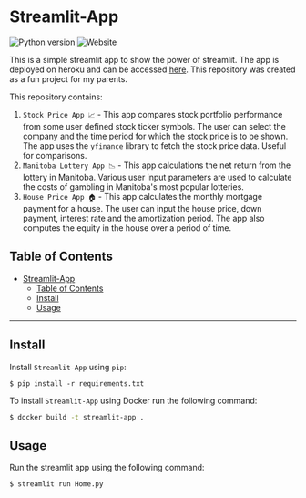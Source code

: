 
# Streamlit-App

<a target="new"><img border=0 src="https://img.shields.io/badge/Python-3.9+-blue.svg?style=flat" alt="Python version"></a>
<a target="new"><img border=0 src="https://img.shields.io/website?down_color=red&down_message=offline&up_color=green&up_message=online&url=https%3A%2F%2Fkenneth-app.herokuapp.com%2F" alt="Website"></a>


This is a simple streamlit app to show the power of streamlit. The app is deployed on heroku and can be accessed [here](https://kenneth-app.herokuapp.com/). This repository was created as a fun project for my parents.

This repository contains:

1. `Stock Price App 📈` - This app compares stock portfolio performance from some user defined stock ticker symbols. The user can select the company and the time period for which the stock price is to be shown. The app uses the `yfinance` library to fetch the stock price data. Useful for comparisons.
2. `Manitoba Lottery App 📉` - This app calculations the net return from the lottery in Manitoba. Various user input parameters are used to calculate the costs of gambling in Manitoba's most popular lotteries.
3. `House Price App 🏠` - This app calculates the monthly mortgage payment for a house. The user can input the house price, down payment, interest rate and the amortization period. The app also computes the equity in the house over a period of time.


## Table of Contents
- [Streamlit-App](#streamlit-app)
  - [Table of Contents](#table-of-contents)
  - [Install](#install)
  - [Usage](#usage)

---

## Install
Install `Streamlit-App` using `pip`:
```
$ pip install -r requirements.txt
```

To install `Streamlit-App` using Docker run the following command:
```bash
$ docker build -t streamlit-app .
```

## Usage
Run the streamlit app using the following command:
```bash
$ streamlit run Home.py
```


